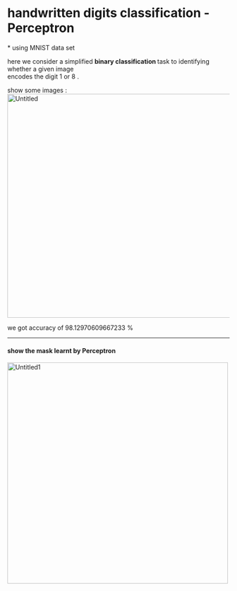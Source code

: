 <h1>handwritten digits classification - Perceptron</h1>
* using MNIST data set

here we consider a simplified <b> binary classification </b> task to identifying whether a given image<br>
encodes the digit 1 or 8 . 


show some images : 
<img width="506" alt="Untitled" src="https://user-images.githubusercontent.com/69496372/93003412-2aeed600-f547-11ea-9f4e-d627bd0b534b.png">


we got accuracy of  98.12970609667233 %


----
<h4>show the mask learnt by Perceptron</h4>
<img width="500" alt="Untitled1" src="https://user-images.githubusercontent.com/69496372/93003489-d566f900-f547-11ea-8d53-317f31f2027f.png">

